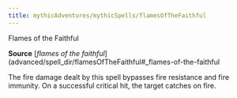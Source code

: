 ```yaml
---
title: mythicAdventures/mythicSpells/flamesOfTheFaithful
---
```

Flames of the Faithful

**Source** [_flames of the faithful_](advanced/spell_dir/flamesOfTheFaithful#_flames-of-the-faithful

The fire damage dealt by this spell bypasses fire resistance and fire immunity. On a successful critical hit, the target catches on fire.

